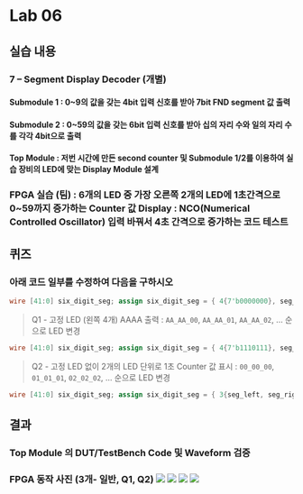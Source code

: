 # Lab 06 
## 실습 내용 
### **7 – Segment Display Decoder (개별)** 
#### **Submodule 1** : 0~9의 값을 갖는 4bit 입력 신호를 받아 7bit FND segment 값 출력  
#### **Submodule 2** : 0~59의 값을 갖는 6bit 입력 신호를 받아 십의 자리 수와 일의 자리 수를 각각 4bit으로 출력
 #### **Top Module** : 저번 시간에 만든 second counter 및 Submodule 1/2를 이용하여 실습 장비의 LED에 맞는 Display Module 설계 
 ### FPGA 실습 (팀) : 6개의 LED 중 가장 오른쪽 2개의 LED에 1초간격으로 0~59까지 증가하는 Counter 값 Display : NCO(Numerical Controlled Oscillator) 입력 바꿔서 4초 간격으로 증가하는 코드 테스트 
 ## 퀴즈 
 ### 아래 코드 일부를 수정하여 다음을 구하시오
  ```verilog 
  wire [41:0] six_digit_seg; assign six_digit_seg = { 4{7'b0000000}, seg_left, seg_right } 
  ``` 
  > Q1 - 고정 LED (왼쪽 4개) AAAA 출력 :
  `AA_AA_00`, `AA_AA_01`, `AA_AA_02`, … 순으로 LED 변경 
  ```verilog 
  wire [41:0] six_digit_seg; assign six_digit_seg = { 4{7'b1110111}, seg_left, seg_right } 
  ``` 
  >  Q2 - 고정 LED 없이 2개의 LED 단위로 1초 Counter 값 표시 : 
  `00_00_00`, `01_01_01`, `02_02_02`, … 순으로 LED 변경 
  ```verilog 
  wire [41:0] six_digit_seg; assign six_digit_seg = { 3{seg_left, seg_right} } 
 ```

   ## 결과 
   ### **Top Module 의 DUT/TestBench Code 및 Waveform 검증** 
   ### **FPGA 동작 사진 (3개- 일반, Q1, Q2)** ![](https://github.com/jungeun0/logic_design/blob/master/project%2006/12312321213213.PNG) ![](https://github.com/jungeun0/logic_design/blob/master/project%2006/result.jpg) ![](https://github.com/jungeun0/logic_design/blob/master/project%2006/q2.jpg) ![](https://github.com/jungeun0/logic_design/blob/master/project%2006/q3.jpg)
<!--stackedit_data:
eyJoaXN0b3J5IjpbNjA0ODU2ODY1LDExODk3NjcxMjEsLTExOD
Y5ODM1OTMsLTgyMDIwMDUzNiwtMjAyMjIwNjM3MSw4MzMxMjE2
NjcsLTg3NTM2NjA4XX0=
-->